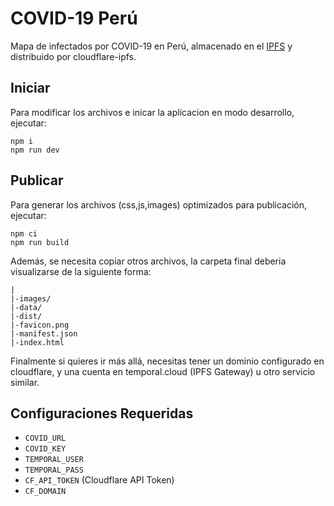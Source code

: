 # COVID-19 Perú

Mapa de infectados por COVID-19 en Perú, almacenado en el [IPFS](https://ipfs.io/) y distribuido por cloudflare-ipfs.

## Iniciar
Para modificar los archivos e inicar la aplicacion en modo desarrollo, ejecutar:

```
npm i
npm run dev
```

## Publicar
Para generar los archivos (css,js,images) optimizados para publicación, ejecutar:

```
npm ci
npm run build
```

Además, se necesita copiar otros archivos, la carpeta final deberia visualizarse de
la siguiente forma:

```
|
|-images/
|-data/
|-dist/
|-favicon.png
|-manifest.json
|-index.html
```

Finalmente si quieres ir más allá, necesitas tener un dominio configurado en cloudflare,
y una cuenta en temporal.cloud (IPFS Gateway) u otro servicio similar.

## Configuraciones Requeridas

- `COVID_URL` 
- `COVID_KEY`
- `TEMPORAL_USER`
- `TEMPORAL_PASS`
- `CF_API_TOKEN` (Cloudflare API Token)
- `CF_DOMAIN`